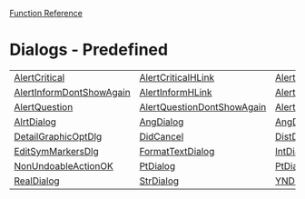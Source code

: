 [Function Reference](../README.md)

# Dialogs - Predefined

| | | |
|---|---|---|
| [AlertCritical](../Functions/AlertCritical.md) | [AlertCriticalHLink](../Functions/AlertCriticalHLink.md) | [AlertInform](../Functions/AlertInform.md) |
| [AlertInformDontShowAgain](../Functions/AlertInformDontShowAgain.md) | [AlertInformHLink](../Functions/AlertInformHLink.md) | [AlertInformHLinkN](../Functions/AlertInformHLinkN.md) |
| [AlertQuestion](../Functions/AlertQuestion.md) | [AlertQuestionDontShowAgain](../Functions/AlertQuestionDontShowAgain.md) | [AlertSetAlwaysDoVal](../Functions/AlertSetAlwaysDoVal.md) |
| [AlrtDialog](../Functions/AlrtDialog.md) | [AngDialog](../Functions/AngDialog.md) | [AngDialog3D](../Functions/AngDialog3D.md) |
| [DetailGraphicOptDlg](../Functions/DetailGraphicOptDlg.md) | [DidCancel](../Functions/DidCancel.md) | [DistDialog](../Functions/DistDialog.md) |
| [EditSymMarkersDlg](../Functions/EditSymMarkersDlg.md) | [FormatTextDialog](../Functions/FormatTextDialog.md) | [IntDialog](../Functions/IntDialog.md) |
| [NonUndoableActionOK](../Functions/NonUndoableActionOK.md) | [PtDialog](../Functions/PtDialog.md) | [PtDialog3D](../Functions/PtDialog3D.md) |
| [RealDialog](../Functions/RealDialog.md) | [StrDialog](../Functions/StrDialog.md) | [YNDialog](../Functions/YNDialog.md) |

